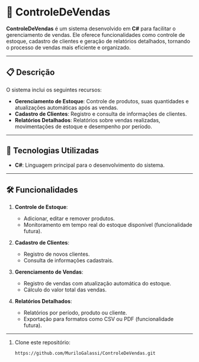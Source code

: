 # 🛒 ControleDeVendas

**ControleDeVendas** é um sistema desenvolvido em **C#** para facilitar o gerenciamento de vendas. Ele oferece funcionalidades como controle de estoque, cadastro de clientes e geração de relatórios detalhados, tornando o processo de vendas mais eficiente e organizado.

---

## 📋 Descrição

O sistema inclui os seguintes recursos:
- **Gerenciamento de Estoque**: Controle de produtos, suas quantidades e atualizações automáticas após as vendas.
- **Cadastro de Clientes**: Registro e consulta de informações de clientes.
- **Relatórios Detalhados**: Relatórios sobre vendas realizadas, movimentações de estoque e desempenho por período.

---

## 🚀 Tecnologias Utilizadas

- **C#**: Linguagem principal para o desenvolvimento do sistema.

---

## 🛠️ Funcionalidades

1. **Controle de Estoque**:
   - Adicionar, editar e remover produtos.
   - Monitoramento em tempo real do estoque disponível (funcionalidade futura).

2. **Cadastro de Clientes**:
   - Registro de novos clientes.
   - Consulta de informações cadastrais.

3. **Gerenciamento de Vendas**:
   - Registro de vendas com atualização automática do estoque.
   - Cálculo do valor total das vendas.

4. **Relatórios Detalhados**:
   - Relatórios por período, produto ou cliente.
   - Exportação para formatos como CSV ou PDF (funcionalidade futura).

---
1. Clone este repositório:
   ```bash
   https://github.com/MuriloGalassi/ControleDeVendas.git
